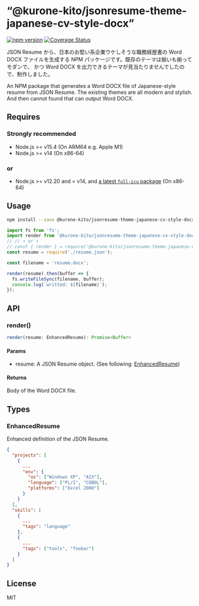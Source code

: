 # “@kurone-kito/jsonresume-theme-japanese-cv-style-docx”

[![npm version](https://badge.fury.io/js/%40kurone-kito%2Fjsonresume-theme-japanese-cv-style-docx.svg)](https://badge.fury.io/js/%40kurone-kito%2Fjsonresume-theme-japanese-cv-style-docx)
[![Coverage Status](https://coveralls.io/repos/github/kurone-kito/jsonresume-theme-japanese-cv-style-docx/badge.svg?branch=master)](https://coveralls.io/github/kurone-kito/jsonresume-theme-japanese-cv-style-docx?branch=master)

JSON Resume から、日本のお堅い系企業ウケしそうな職務経歴書の Word DOCX
ファイルを生成する NPM パッケージです。既存のテーマは揃いも揃ってモダンで、
かつ Word DOCX を出力できるテーマが見当たりませんでしたので、制作しました。

An NPM package that generates a Word DOCX file of Japanese-style resume
from JSON Resume. The existing themes are all modern and stylish. And then
cannot found that can output Word DOCX.

## Requires

### Strongly recommended

- Node.js &gt;= v15.4 (On ARM64 e.g. Apple M1)
- Node.js &gt;= v14 (On x86-64)

### or

- Node.js &gt;= v12.20 and &lt; v14, and [a latest `full-icu` package](https://github.com/unicode-org/full-icu-npm) (On x86-64)

## Usage

```sh
npm install --save @kurone-kito/jsonresume-theme-japanese-cv-style-docx
```

```JavaScript
import fs from 'fs';
import render from '@kurone-kito/jsonresume-theme-japanese-cv-style-docx';
// // ⬆️ or ⬇️
// const { render } = require('@kurone-kito/jsonresume-theme-japanese-cv-style-docx');
const resume = require('./resume.json');

const filename = 'resume.docx';

render(resume).then(buffer => {
  fs.writeFileSync(filename, buffer);
  console.log(`writted: ${filename}`);
});
```

## API

### render()

```TypeScript
render(resume: EnhancedResume): Promise<Buffer>
```

#### Params

- resume: A JSON Resume object. (See following: [EnhancedResume](#enhancedresume))

#### Returns

Body of the Word DOCX file.

## Types

### EnhancedResume

Enhanced definition of the JSON Resume.

```JSON
{
  "projects": [
    {
      ...
      "env": {
        "os": ["Windows XP", "AIX"],
        "language": ["PL/I", "COBOL"],
        "platforms": ["Excel 2000"]
      }
    }
  ],
  "skills": [
    {
      ...
      "tags": "language"
    },
    {
      ...
      "tags": ["tools", "foobar"]
    }
  ]
}
```

## License

MIT
